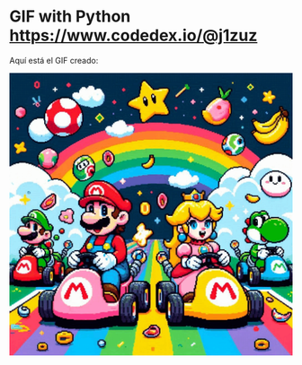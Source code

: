 #  GIF with Python https://www.codedex.io/@j1zuz

Aquí está el GIF creado:

![GIF creado](./mario.gif)
